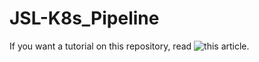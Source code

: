 # JSL-K8s_Pipeline

If you want a tutorial on this repository, read ![this article](https://medium.com/@mschirbel/jenkins-shared-libraries-continuous-integration-in-kubernetes-8388e5a6609d?sk=6cb89d0cc8e0be7e18361d9c72153c56).
